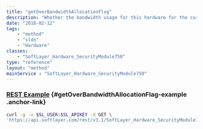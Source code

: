 ```yaml
---
title: "getOverBandwidthAllocationFlag"
description: "Whether the bandwidth usage for this hardware for the current billing cycle exceeds the allocation."
date: "2018-02-12"
tags:
    - "method"
    - "sldn"
    - "Hardware"
classes:
    - "SoftLayer_Hardware_SecurityModule750"
type: "reference"
layout: "method"
mainService : "SoftLayer_Hardware_SecurityModule750"
---
```


### [REST Example](#getOverBandwidthAllocationFlag-example) <a href="/article/rest/"><i class="fas fa-question"></i></a> {#getOverBandwidthAllocationFlag-example .anchor-link} 
```bash
curl -g -u $SL_USER:$SL_APIKEY -X GET \
'https://api.softlayer.com/rest/v3.1/SoftLayer_Hardware_SecurityModule750/{SoftLayer_Hardware_SecurityModule750ID}/getOverBandwidthAllocationFlag'
```
